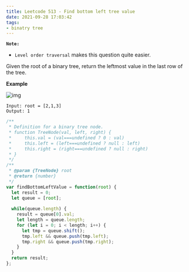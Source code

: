 ```yaml
---
title: Leetcode 513 - Find bottom left tree value
date: 2021-09-28 17:03:42
tags:
- binatry tree
---
```

**`Note:`**
- `Level order traversal` makes this question quite easier.

Given the root of a binary tree, return the leftmost value in the last row of the tree.

**Example**

![img](https://assets.leetcode.com/uploads/2020/12/14/tree1.jpg)
```
Input: root = [2,1,3]
Output: 1
```

```javascript
/**
 * Definition for a binary tree node.
 * function TreeNode(val, left, right) {
 *     this.val = (val===undefined ? 0 : val)
 *     this.left = (left===undefined ? null : left)
 *     this.right = (right===undefined ? null : right)
 * }
 */
/**
 * @param {TreeNode} root
 * @return {number}
 */
var findBottomLeftValue = function(root) {
  let result = 0;
  let queue = [root];
  
  while(queue.length) {
    result = queue[0].val;
    let length = queue.length;
    for (let i = 0; i < length; i++) {
      let tmp = queue.shift();
      tmp.left && queue.push(tmp.left);
      tmp.right && queue.push(tmp.right);
    }
  }
  return result;
};
```
